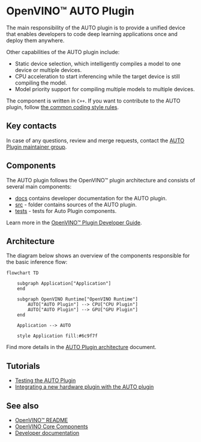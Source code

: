 # OpenVINO™ AUTO Plugin

The main responsibility of the AUTO plugin is to provide a unified device that enables developers to code deep learning applications once and deploy them anywhere. 

Other capabilities of the AUTO plugin include:
* Static device selection, which intelligently compiles a model to one device or multiple devices.
* CPU acceleration to start inferencing while the target device is still compiling the model.
* Model priority support for compiling multiple models to multiple devices.

The component is written in `C++`. If you want to contribute to the AUTO plugin, follow [the common coding style rules](../../../docs/dev/coding_style.md).

## Key contacts

In case of any questions, review and merge requests, contact the [AUTO Plugin maintainer group](https://github.com/orgs/openvinotoolkit/teams/openvino-ie-auto-multi-maintainers).

## Components

The AUTO plugin follows the OpenVINO™ plugin architecture and consists of several main components:
 * [docs](./docs) contains developer documentation for the AUTO plugin.
 * [src](./src/) - folder contains sources of the AUTO plugin.
 * [tests](./tests/) - tests for Auto Plugin components.

Learn more in the [OpenVINO™ Plugin Developer Guide](https://docs.openvino.ai/2023.0/openvino_docs_ie_plugin_dg_overview.html).

## Architecture
The diagram below shows an overview of the components responsible for the basic inference flow:

```mermaid
flowchart TD

    subgraph Application["Application"]
    end

    subgraph OpenVINO Runtime["OpenVINO Runtime"]
        AUTO["AUTO Plugin"] --> CPU["CPU Plugin"]
        AUTO["AUTO Plugin"] --> GPU["GPU Plugin"]
    end

    Application --> AUTO

    style Application fill:#6c9f7f
```
Find more details in the [AUTO Plugin architecture](./docs/architecture.md) document.

## Tutorials
* [Testing the AUTO Plugin](./docs/tests.md)
* [Integrating a new hardware plugin with the AUTO plugin](./docs/integration.md)

## See also
 * [OpenVINO™ README](../../../README.md)
 * [OpenVINO Core Components](../../README.md)
 * [Developer documentation](../../../docs/dev/index.md)